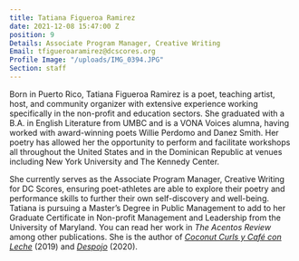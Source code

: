 ```yaml
---
title: Tatiana Figueroa Ramirez
date: 2021-12-08 15:47:00 Z
position: 9
Details: Associate Program Manager, Creative Writing
Email: tfigueroaramirez@dcscores.org
Profile Image: "/uploads/IMG_0394.JPG"
Section: staff
---
```


Born in Puerto Rico, Tatiana Figueroa Ramirez is a poet, teaching artist, host, and community organizer with extensive experience working specifically in the non-profit and education sectors. She graduated with a B.A. in English Literature from UMBC and is a VONA Voices alumna, having worked with award-winning poets Willie Perdomo and Danez Smith. Her poetry has allowed her the opportunity to perform and facilitate workshops all throughout the United States and in the Dominican Republic at venues including New York University and The Kennedy Center. 

She currently serves as the Associate Program Manager, Creative Writing for DC Scores, ensuring poet-athletes are able to explore their poetry and performance skills to further their own self-discovery and well-being. Tatiana is pursuing a Master’s Degree in Public Management to add to her Graduate Certificate in Non-profit Management and Leadership from the University of Maryland. You can read her work in *The Acentos Review* among other publications. She is the author of *[Coconut Curls y Café con Leche](https://sincerelytatiana.bigcartel.com/product/coconut-curls-y-cafe-con-leche)* (2019) and *[Despojo](https://sincerelytatiana.bigcartel.com/product/despojo)* (2020).
